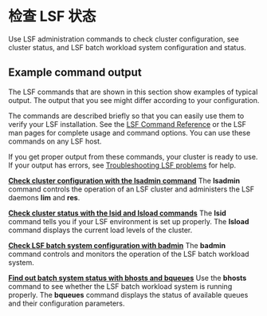 # 检查 LSF 状态

Use LSF administration commands to check cluster configuration, see cluster status, and LSF batch workload system configuration and status.

## Example command output

The LSF commands that are shown in this section show examples of typical output. The output that you see might differ according to your configuration.

The commands are described briefly so that you can easily use them to verify your LSF installation. See the [LSF Command Reference](https://www.ibm.com/support/knowledgecenter/SSWRJV_10.1.0/lsf_welcome/lsf_kc_cmd_ref.html?view=kc) or the LSF man pages for complete usage and command options. You can use these commands on any LSF host.

If you get proper output from these commands, your cluster is ready to use. If your output has errors, see [Troubleshooting LSF problems](https://www.ibm.com/support/knowledgecenter/SSWRJV_10.1.0/lsf_admin/chap_troubleshooting_lsf.html?view=kc#v3523448) for help.

**[Check cluster configuration with the lsadmin command](https://www.ibm.com/support/knowledgecenter/SSWRJV_10.1.0/lsf_admin_foundations/check_config.html?view=kc)**
The **lsadmin** command controls the operation of an LSF cluster and administers the LSF daemons **lim** and **res**.

**[Check cluster status with the lsid and lsload commands](https://www.ibm.com/support/knowledgecenter/SSWRJV_10.1.0/lsf_admin_foundations/cluster_status.html?view=kc)**
The **lsid** command tells you if your LSF environment is set up properly. The **lsload** command displays the current load levels of the cluster.

**[Check LSF batch system configuration with badmin](https://www.ibm.com/support/knowledgecenter/SSWRJV_10.1.0/lsf_admin_foundations/batch_config.html?view=kc)**
The **badmin** command controls and monitors the operation of the LSF batch workload system.

**[Find out batch system status with bhosts and bqueues](https://www.ibm.com/support/knowledgecenter/SSWRJV_10.1.0/lsf_admin_foundations/batch_status.html?view=kc)**
Use the **bhosts** command to see whether the LSF batch workload system is running properly. The **bqueues** command displays the status of available queues and their configuration parameters.

